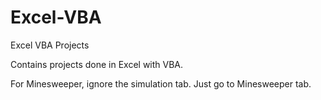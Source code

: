# Excel-VBA
Excel VBA Projects

Contains projects done in Excel with VBA.

For Minesweeper, ignore the simulation tab. Just go to Minesweeper tab.
